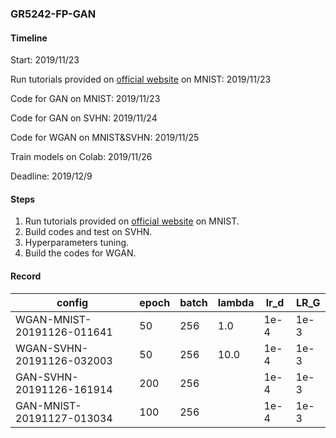 ### GR5242-FP-GAN

#### Timeline

Start: 2019/11/23

Run tutorials provided on [official website](https://www.tensorflow.org/tutorials/generative/dcgan,) on MNIST: 2019/11/23

Code for GAN on MNIST: 2019/11/23

Code for GAN on SVHN: 2019/11/24

Code for WGAN on MNIST&SVHN: 2019/11/25

Train models on Colab: 2019/11/26

Deadline: 2019/12/9

#### Steps

1. Run tutorials provided on [official website](https://www.tensorflow.org/tutorials/generative/dcgan,) on MNIST.
2. Build codes and test on SVHN.
3. Hyperparameters tuning.
4. Build the codes for WGAN.

#### Record

| config                     | epoch | batch | lambda | lr_d | LR_G |
| -------------------------- | ----- | ----- | ------ | ---- | ---- |
| WGAN-MNIST-20191126-011641 | 50    | 256   | 1.0    | 1e-4 | 1e-3 |
| WGAN-SVHN-20191126-032003  | 50    | 256   | 10.0   | 1e-4 | 1e-3 |
| GAN-SVHN-20191126-161914   | 200   | 256   |        | 1e-4 | 1e-3 |
| GAN-MNIST-20191127-013034  | 100   | 256   |        | 1e-4 | 1e-3 |


